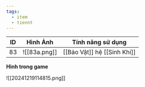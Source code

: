 ```yaml
---
tags:
  - item
  - tiennt
---
```


| ID  | Hình Ảnh     | Tính năng sử dụng           |
| --- | ------------ | --------------------------- |
| 83  | ![[83a.png]] | [[Bảo Vật]] hệ [[Sinh Khí]] |

**Hình trong game**

![[20241219114815.png]]